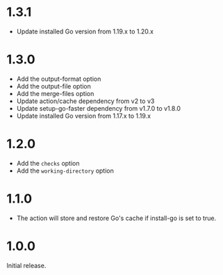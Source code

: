 # 1.3.1
- Update installed Go version from 1.19.x to 1.20.x

# 1.3.0
- Add the output-format option
- Add the output-file option
- Add the merge-files option
- Update action/cache dependency from v2 to v3
- Update setup-go-faster dependency from v1.7.0 to v1.8.0
- Update installed Go version from 1.17.x to 1.19.x

# 1.2.0
- Add the `checks` option
- Add the `working-directory` option

# 1.1.0
- The action will store and restore Go's cache if install-go is set to true.

# 1.0.0
Initial release.
